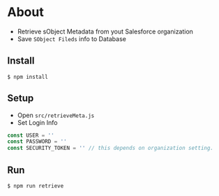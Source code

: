 # About
* Retrieve sObject Metadata from yout Salesforce organization
* Save `SObject Fileds` info to Database

## Install
```
$ npm install
```

## Setup
* Open `src/retrieveMeta.js`
* Set Login Info

```js
const USER = ''
const PASSWORD = ''
const SECURITY_TOKEN = '' // this depends on organization setting.
```

## Run
```
$ npm run retrieve
```